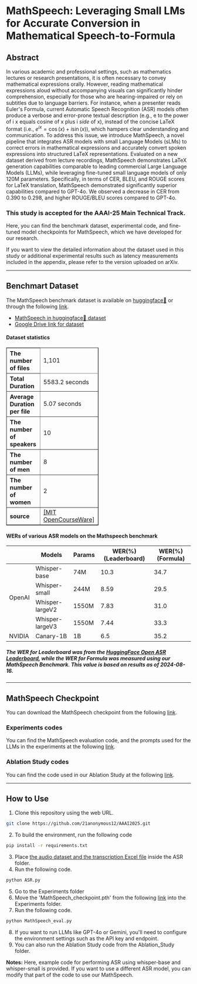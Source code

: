 # MathSpeech: Leveraging Small LMs for Accurate Conversion in Mathematical Speech-to-Formula

## Abstract
In various academic and professional settings, such as mathematics lectures or research presentations, it is often necessary to convey mathematical expressions orally. However, reading mathematical expressions aloud without accompanying visuals can significantly hinder comprehension, especially for those who are hearing-impaired or rely on subtitles due to language barriers. For instance, when a presenter reads Euler's Formula, current Automatic Speech Recognition (ASR) models often produce a verbose and error-prone textual description (e.g., e to the power of i x equals cosine of x plus i $\textit{side}$ of x), instead of the concise LaTeX format (i.e., $e^{ix} = \cos(x) + i\sin(x)$), which hampers clear understanding and communication. To address this issue, we introduce MathSpeech, a novel pipeline that integrates ASR models with small Language Models (sLMs) to correct errors in mathematical expressions and accurately convert spoken expressions into structured LaTeX representations. Evaluated on a new dataset derived from lecture recordings, MathSpeech demonstrates LaTeX generation capabilities comparable to leading commercial Large Language Models (LLMs), while leveraging fine-tuned small language models of only 120M parameters.
Specifically, in terms of CER, BLEU, and ROUGE scores for LaTeX translation, MathSpeech demonstrated significantly superior capabilities compared to GPT-4o. We observed a decrease in CER from 0.390 to 0.298, and higher ROUGE/BLEU scores compared to GPT-4o.

### This study is accepted for the AAAI-25 Main Technical Track.

Here, you can find the benchmark dataset, experimental code, and fine-tuned model checkpoints for MathSpeech, which we have developed for our research.

If you want to view the detailed information about the dataset used in this study or additional experimental results such as latency measurements included in the appendix, please refer to the version uploaded on arXiv.

---

## Benchmart Dataset
The MathSpeech benchmark dataset is available on [huggingface🤗](https://huggingface.co/datasets/AAAI2025/MathSpeech) or through the following [link](https://drive.google.com/drive/folders/1M8_IVcesO2EwNcl9zwxY6UgqAmSODzgq?usp=sharing).

- [MathSpeech in huggingface🤗 dataset](https://huggingface.co/datasets/AAAI2025/MathSpeech)
- [Google Drive link for dataset](https://drive.google.com/drive/folders/1M8_IVcesO2EwNcl9zwxY6UgqAmSODzgq?usp=sharing)


#### Dataset statistics
<table border="1" style="border-collapse: collapse; width: 50%;">
    <thead>
        <tr>
            <th style="text-align: left;">The number of files</th>
            <td>1,101</td>
        </tr>
    </thead>
    <thead>
        <tr>
            <th style="text-align: left;">Total Duration</th>
            <td>5583.2 seconds</td>
        </tr>
    </thead>
    <tbody>
        <tr>
            <th style="text-align: left;">Average Duration per file</th>
            <td>5.07 seconds</td>
        </tr>
        <tr>
            <th style="text-align: left;">The number of speakers</th>
            <td>10</td>
        </tr>
        <tr>
            <th style="text-align: left;">The number of men</th>
            <td>8</td>
        </tr>
        <tr>
            <th style="text-align: left;">The number of women</th>
            <td>2</td>
        </tr>
        <tr>
            <th style="text-align: left;">source</th>
            <td><a href="https://www.youtube.com/@mitocw" target="_blank">[MIT OpenCourseWare]</td>
        </tr>
    </tbody>
</table>



#### WERs of various ASR models on the Mathspeech benchmark
<table style="width:100%; border-collapse: collapse;">
  <thead>
    <tr>
      <th></th>
      <th>Models</th>
      <th>Params</th>
      <th>WER(%) (Leaderboard)</th>
      <th>WER(%) (Formula)</th>
    </tr>
  </thead>
  <tbody>
    <tr>
      <td rowspan="4">OpenAI</td>
      <td>Whisper-base</td>
      <td>74M</td>
      <td>10.3</td>
      <td>34.7</td>
    </tr>
    <tr>
      <td>Whisper-small</td>
      <td>244M</td>
      <td>8.59</td>
      <td>29.5</td>
    </tr>
    <tr>
      <td>Whisper-largeV2</td>
      <td>1550M</td>
      <td>7.83</td>
      <td>31.0</td>
    </tr>
    <tr>
      <td>Whisper-largeV3</td>
      <td>1550M</td>
      <td>7.44</td>
      <td>33.3</td>
    </tr>
    <tr>
      <td>NVIDIA</td>
      <td>Canary-1B</td>
      <td>1B</td>
      <td>6.5</td>
      <td>35.2</td>
    </tr>
  </tbody>
</table>

##### The WER for Leaderboard was from the [HuggingFace Open ASR Leaderboard](https://huggingface.co/spaces/hf-audio/open_asr_leaderboard), while the WER for Formula was measured using our MathSpeech Benchmark. This value is based on results as of 2024-08-16.


---
## MathSpeech Checkpoint
You can download the MathSpeech checkpoint from the following [link](https://drive.google.com/file/d/1m0cCpDDkOb7FltjLPVlg4ZCZSSSWZgS2/view?usp=sharing).

### Experiments codes

You can find the MathSpeech evaluation code, and the prompts used for the LLMs in the experiments at the following [link](https://github.com/hyeonsieun/MathSpeech/tree/main/Experiments).

### Ablation Study codes

You can find the code used in our Ablation Study at the following [link](https://github.com/hyeonsieun/MathSpeech/tree/main/Ablation_Study).

---
## How to Use
1. Clone this repository using the web URL.
```bash
git clone https://github.com/21anonymous12/AAAI2025.git
```
2. To build the environment, run the following code
```bash
pip install -r requirements.txt
```
3. Place [the audio dataset and the transcription Excel file](https://drive.google.com/drive/folders/1M8_IVcesO2EwNcl9zwxY6UgqAmSODzgq?usp=sharing) inside the ASR folder.
4. Run the following code.
```bash
python ASR.py
```
5. Go to the Experiments folder
6. Move the 'MathSpeech_checkpoint.pth' from the following [link](https://drive.google.com/file/d/1m0cCpDDkOb7FltjLPVlg4ZCZSSSWZgS2/view?usp=sharing) into the Experiments folder.
7. Run the following code.
```bash
python MathSpeech_eval.py
```
8. If you want to run LLMs like GPT-4o or Gemini, you'll need to configure the environment settings such as the API key and endpoint.
9. You can also run the Ablation Study code from the Ablation_Study folder.

**Notes:** Here, example code for performing ASR using whisper-base and whisper-small is provided. If you want to use a different ASR model, you can modify that part of the code to use our MathSpeech.
